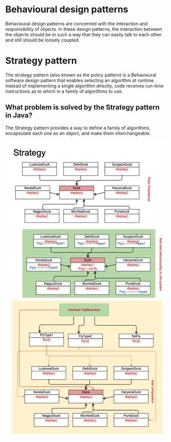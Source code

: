 # Behavioural design patterns

Behavioural design patterns are concerned with the interaction and responsibility of objects.
 In these design patterns, the interaction between the objects should be in such a way 
 that they can easily talk to each other and still should be loosely coupled.
# Strategy pattern

The strategy pattern (also known as the policy pattern) is a Behavioural 
software design pattern that enables selecting an algorithm at runtime. Instead of implementing a single algorithm directly, code receives run-time instructions as to which in a family of algorithms to use.
## What problem is solved by the Strategy pattern in Java?
The Strategy pattern provides a way to define a family of algorithms, 
encapsulate each one as an object, and make them interchangeable.

![alt text](https://github.com/j2eeprashant/interviewPractice/blob/master/designpattern/src/designpattern/strategy/Strategy.png?raw=true)
